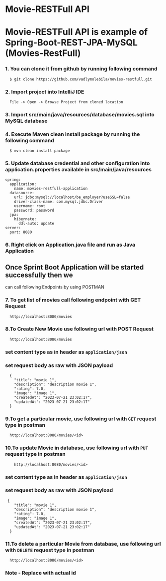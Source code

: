 # Movie-RESTFull API

# Movie-RESTFull API is example of Spring-Boot-REST-JPA-MySQL (Movies-RestFull)

### 1. You can clone it from github by running following command

```
  $ git clone https://github.com/vadlymolebila/movies-restfull.git
```

### 2. Import project into IntelliJ IDE
```
  File -> Open -> Browse Project from cloned location
```
### 3. Import src/main/java/resources/database/movies.sql into MySQL database

### 4. Execute Maven clean install package by running the following command
```
  $ mvn clean install package
```

### 5. Update database credential and other configuration into application.properties available in src/main/java/resources
```
spring:
  application:
    name: movies-restfull-application
  datasource:
    url: jdbc:mysql://localhost/be_employer?useSSL=false
    driver-class-name: com.mysql.jdbc.Driver
    username: root
    password: password
  jpa:
    hibernate:
      ddl-auto: update
server:
  port: 8080
```
### 6. Right click on Application.java file and run as Java Application

## Once Sprint Boot Application will be started successfully then we
can call following Endpoints by using POSTMAN

### 7. To get list of movies call following endpoint with GET Request
```
  http://localhost:8080/movies
```
### 8.To Create New Movie use following url with POST Request
```
  http://localhost:8080/movies
```
### set content type as in header as `application/json`
### set request body as raw with JSON payload
```
  {
    "title": "movie 1",
    "description": "description movie 1",
    "rating": 7.0,
    "image": "image 1",
    "createdAt": "2023-07-21 23:02:17",
    "updatedAt": "2023-07-21 23:02:17"
  }
```
### 9.To get a particular movie, use following url with `GET` request type in postman
```
  http://localhost:8080/movies/<id>
```
### 10.To update Movie in database, use following url with `PUT` request type in postman
```
	http://localhost:8080/movies/<id>
```
### set content type as in header as `application/json`
### set request body as raw with JSON payload

```
 {
    "title": "movie 1",
    "description": "description movie 1",
    "rating": 7.0,
    "image": "image 1",
    "createdAt": "2023-07-21 23:02:17",
    "updatedAt": "2023-07-21 23:02:17"
  }
```
### 11.To delete a particular Movie from database, use following url with `DELETE` request type in postman
```
  http://localhost:8080/movies/<id>
```

### Note - Replace <id> with actual id 